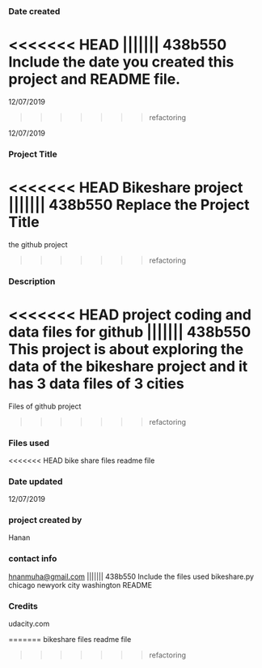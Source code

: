 ### Date created
<<<<<<< HEAD
||||||| 438b550
Include the date you created this project and README file.
=======
12/07/2019
>>>>>>> refactoring

12/07/2019
### Project Title
<<<<<<< HEAD
Bikeshare project
||||||| 438b550
Replace the Project Title
=======
the github project
>>>>>>> refactoring

### Description
<<<<<<< HEAD
project coding and data files for github
||||||| 438b550
This project is about exploring the data of the bikeshare
project and it has 3 data files of 3 cities
=======
Files of github project
>>>>>>> refactoring

### Files used
<<<<<<< HEAD
bike share files
readme file
### Date updated
12/07/2019

### project created by
Hanan
### contact info
hnanmuha@gmail.com
||||||| 438b550
Include the files used
bikeshare.py
chicago
newyork city
washington
README
### Credits
udacity.com

=======
bikeshare files
readme file
>>>>>>> refactoring
